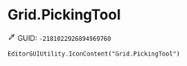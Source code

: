 # Grid.PickingTool
![](/img/Grid.PickingTool.png)
GUID: `-2181022926894969760`
```
EditorGUIUtility.IconContent("Grid.PickingTool")
```
